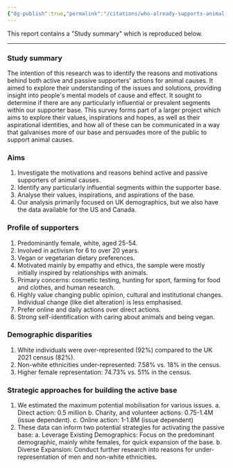 ```yaml
---
{"dg-publish":true,"permalink":"/citations/who-already-supports-animal-freedom-animal-think-tank/","created":"2025-10-23T17:42:46.553+01:00","updated":"2025-10-23T17:42:46.553+01:00"}
---
```



This report contains a "Study summary" which is reproduced below.

***

### Study summary

The intention of this research was to identify the reasons and motivations behind both active and passive supporters' actions for animal causes. It aimed to explore their understanding of the issues and solutions, providing insight into people's mental models of cause and effect. It sought to determine if there are any particularly influential or prevalent segments within our supporter base. This survey forms part of a larger project which aims to explore their values, inspirations and hopes, as well as their aspirational identities, and how all of these can be communicated in a way that galvanises more of our base and persuades more of the public to support animal causes.

### Aims

1.  Investigate the motivations and reasons behind active and passive supporters of animal causes.
2.  Identify any particularly influential segments within the supporter base.
3.  Analyse their values, inspirations, and aspirations of the base.
4.  Our analysis primarily focused on UK demographics, but we also have the data available for the US and Canada.

### Profile of supporters

1.  Predominantly female, white, aged 25-54.
2.  Involved in activism for 6 to over 20 years.
3.  Vegan or vegetarian dietary preferences.
4.  Motivated mainly by empathy and ethics, the sample were mostly initially inspired by relationships with animals.
5.  Primary concerns: cosmetic testing, hunting for sport, farming for food and clothes, and human research.
6.  Highly value changing public opinion, cultural and institutional changes. Individual change (like diet alteration) is less emphasised.
7.  Prefer online and daily actions over direct actions.
8.  Strong self-identification with caring about animals and being vegan.

### Demographic disparities

1.  White individuals were over-represented (92%) compared to the UK 2021 census (82%).
2.  Non-white ethnicities under-represented: 7.58% vs. 18% in the census.
3.  Higher female representation: 74.73% vs. 51% in the census.

### Strategic approaches for building the active base

1.  We estimated the maximum potential mobilisation for various issues.
    a. Direct action: 0.5 million
    b. Charity, and volunteer actions: 0.75-1.4M (issue dependent).
    c. Online action: 1-1.8M (issue dependent)
2.  These data can inform two potential strategies for activating the passive base:
    a. Leverage Existing Demographics: Focus on the predominant demographic, mainly white females, for quick expansion of the base.
    b. Diverse Expansion: Conduct further research into reasons for under-representation of men and non-white ethnicities.
